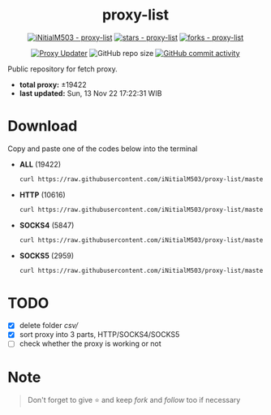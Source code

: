 <div align="center">

# proxy-list

  [![iNitialM503 - proxy-list](https://img.shields.io/static/v1?label=iNitialM503&message=proxy-list&color=blue&logo=github)](https://github.com/iNitialM503/proxy-list "Go to GitHub repo")
  [![stars - proxy-list](https://img.shields.io/github/stars/iNitialM503/proxy-list?style=social)](https://github.com/iNitialM503/proxy-list)
  [![forks - proxy-list](https://img.shields.io/github/forks/iNitialM503/proxy-list?style=social)](https://github.com/iNitialM503/proxy-list)

  [![Proxy Updater](https://github.com/iNitialM503/proxy-list/workflows/Proxy%20Updater/badge.svg)](https://github.com/iNitialM503/proxy-list/actions?query=workflow:"Proxy+Updater")
  ![GitHub repo size](https://img.shields.io/github/repo-size/iNitialM503/proxy-list)
  [![GitHub commit activity](https://img.shields.io/github/commit-activity/m/iNitialM503/proxy-list?logo=commits)](https://github.com/iNitialM503/proxy-list/commits/master)

</div>

  Public repository for fetch proxy.

  - **total proxy:** ±19422
  - **last updated:** Sun, 13 Nov 22 17:22:31 WIB

# Download
  Copy and paste one of the codes below into the terminal
  - **ALL** (19422)
    ```bash
    curl https://raw.githubusercontent.com/iNitialM503/proxy-list/master/all.txt -o all.txt
    ```
  - **HTTP** (10616)
    ```bash
    curl https://raw.githubusercontent.com/iNitialM503/proxy-list/master/http.txt -o http.txt
    ```
  - **SOCKS4** (5847)
    ```bash
    curl https://raw.githubusercontent.com/iNitialM503/proxy-list/master/socks4.txt -o socks4.txt
    ```
  - **SOCKS5** (2959)
    ```bash
    curl https://raw.githubusercontent.com/iNitialM503/proxy-list/master/socks5.txt -o socks5.txt
    ```

# TODO
  - [x] delete folder *csv/*
  - [x] sort proxy into 3 parts, HTTP/SOCKS4/SOCKS5
  - [ ] check whether the proxy is working or not

# Note
> Don't forget to give ⭐ and keep *fork* and *follow* too if necessary
